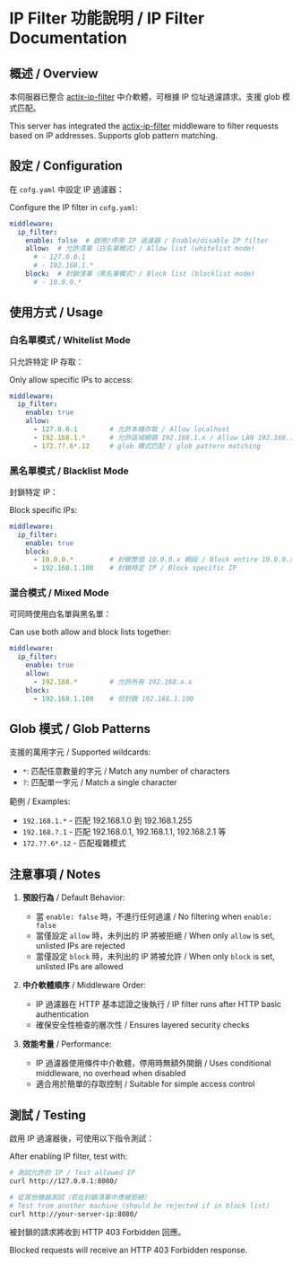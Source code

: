 # IP Filter 功能說明 / IP Filter Documentation

## 概述 / Overview

本伺服器已整合 [actix-ip-filter](https://github.com/jhen0409/actix-ip-filter) 中介軟體，可根據 IP 位址過濾請求。支援 glob 模式匹配。

This server has integrated the [actix-ip-filter](https://github.com/jhen0409/actix-ip-filter) middleware to filter requests based on IP addresses. Supports glob pattern matching.

## 設定 / Configuration

在 `cofg.yaml` 中設定 IP 過濾器：

Configure the IP filter in `cofg.yaml`:

```yaml
middleware:
  ip_filter:
    enable: false  # 啟用/停用 IP 過濾器 / Enable/disable IP filter
    allow:  # 允許清單（白名單模式）/ Allow list (whitelist mode)
      # - 127.0.0.1
      # - 192.168.1.*
    block:  # 封鎖清單（黑名單模式）/ Block list (blacklist mode)
      # - 10.0.0.*
```

## 使用方式 / Usage

### 白名單模式 / Whitelist Mode

只允許特定 IP 存取：

Only allow specific IPs to access:

```yaml
middleware:
  ip_filter:
    enable: true
    allow:
      - 127.0.0.1        # 允許本機存取 / Allow localhost
      - 192.168.1.*      # 允許區域網路 192.168.1.x / Allow LAN 192.168.1.x
      - 172.??.6*.12     # glob 模式匹配 / glob pattern matching
```

### 黑名單模式 / Blacklist Mode

封鎖特定 IP：

Block specific IPs:

```yaml
middleware:
  ip_filter:
    enable: true
    block:
      - 10.0.0.*         # 封鎖整個 10.0.0.x 網段 / Block entire 10.0.0.x subnet
      - 192.168.1.100    # 封鎖特定 IP / Block specific IP
```

### 混合模式 / Mixed Mode

可同時使用白名單與黑名單：

Can use both allow and block lists together:

```yaml
middleware:
  ip_filter:
    enable: true
    allow:
      - 192.168.*        # 允許所有 192.168.x.x
    block:
      - 192.168.1.100    # 但封鎖 192.168.1.100
```

## Glob 模式 / Glob Patterns

支援的萬用字元 / Supported wildcards:
- `*`: 匹配任意數量的字元 / Match any number of characters
- `?`: 匹配單一字元 / Match a single character

範例 / Examples:
- `192.168.1.*` - 匹配 192.168.1.0 到 192.168.1.255
- `192.168.?.1` - 匹配 192.168.0.1, 192.168.1.1, 192.168.2.1 等
- `172.??.6*.12` - 匹配複雜模式

## 注意事項 / Notes

1. **預設行為** / Default Behavior:
   - 當 `enable: false` 時，不進行任何過濾 / No filtering when `enable: false`
   - 當僅設定 `allow` 時，未列出的 IP 將被拒絕 / When only `allow` is set, unlisted IPs are rejected
   - 當僅設定 `block` 時，未列出的 IP 將被允許 / When only `block` is set, unlisted IPs are allowed

2. **中介軟體順序** / Middleware Order:
   - IP 過濾器在 HTTP 基本認證之後執行 / IP filter runs after HTTP basic authentication
   - 確保安全性檢查的層次性 / Ensures layered security checks

3. **效能考量** / Performance:
   - IP 過濾器使用條件中介軟體，停用時無額外開銷 / Uses conditional middleware, no overhead when disabled
   - 適合用於簡單的存取控制 / Suitable for simple access control

## 測試 / Testing

啟用 IP 過濾器後，可使用以下指令測試：

After enabling IP filter, test with:

```bash
# 測試允許的 IP / Test allowed IP
curl http://127.0.0.1:8080/

# 從其他機器測試（若在封鎖清單中應被拒絕）
# Test from another machine (should be rejected if in block list)
curl http://your-server-ip:8080/
```

被封鎖的請求將收到 HTTP 403 Forbidden 回應。

Blocked requests will receive an HTTP 403 Forbidden response.
